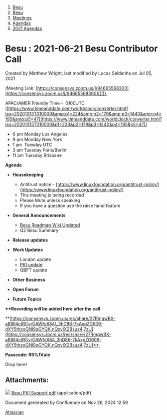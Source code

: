 1. [Besu](index.html)
2. [Besu](Besu_22151173.html)
3. [Meetings](Meetings_22153838.html)
4. [Agendas](Agendas_22153868.html)
5. [2021 Agendas](2021-Agendas_22154808.html)

# Besu : 2021-06-21 Besu Contributor Call

Created by Matthew Wright, last modified by Lucas Saldanha on Jul 05, 2021

(Meeting Link: ⁨[https://consensys.zoom.us/j/94665568300](https://consensys.zoom.us/j/94665568300)[⁩]()) 

APAC/AMER Friendly Time -  0100UTC ([https://www.timeanddate.com/worldclock/converter.html?iso=20201013T010000&amp;p1=224&amp;p2=179&amp;p3=1440&amp;p4=195&amp;p5=47](https://www.timeanddate.com/worldclock/converter.html?iso=20201013T010000&p1=224&p2=179&p3=1440&p4=195&p5=47))

- 6 pm Monday Los Angeles
- 9 pm Monday New York
- 1 am  Tuesday UTC
- 3 am Tuesday Paris/Berlin
- 11 am Tuesday Brisbane

**Agenda**

- **Housekeeping**
  
  - Antitrust notice - [https://www.linuxfoundation.org/antitrust-policy/](https://www.linuxfoundation.org/antitrust-policy/)
  - This meeting is being recorded
  - Please Mute unless speaking
  - If you have a question use the raise hand feature
- **General Announcements**
  
  - [Besu Roadmap Wiki Updated](https://lf-hyperledger.atlassian.net/wiki/display/BESU/Future+Release+Dates)
  - Q2 Besu Summary
- **Release updates**
- **Work Updates**
  
  - London update
  - [PKI update](attachments/22154926/22154936.pdf)
  - QBFT update
- **Other Business**
- **Open Forum**
- **Future Topics**

**\*\*Recording will be added here after the call**

**[https://consensys.zoom.us/rec/share/27RmgwBX-aB8lI4ctRCvrOAWfo684\_3hD86-7kAxpZG909-dXY5thzoQNl9qGYQK.nQxyIX2Bsuz4j7zU](https://consensys.zoom.us/rec/share/27RmgwBX-aB8lI4ctRCvrOAWfo684_3hD86-7kAxpZG909-dXY5thzoQNl9qGYQK.nQxyIX2Bsuz4j7zU)** 

**Passcode: R5%1Vuie**

Drop here!

## Attachments:

![](images/icons/bullet_blue.gif) [Besu PKI Support.pdf](attachments/22154926/22154936.pdf) (application/pdf)

Document generated by Confluence on Nov 26, 2024 12:59

[Atlassian](http://www.atlassian.com/)
